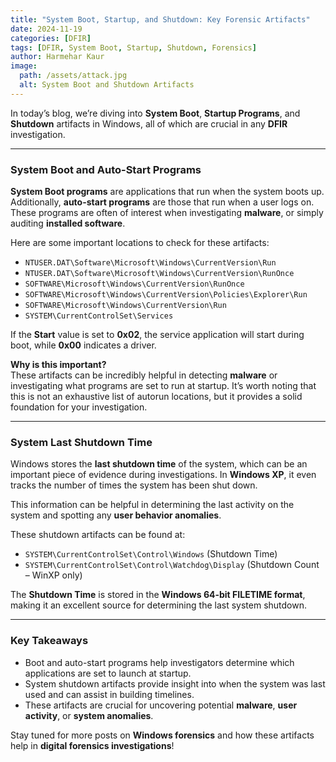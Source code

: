 ```yaml
---
title: "System Boot, Startup, and Shutdown: Key Forensic Artifacts"
date: 2024-11-19  
categories: [DFIR]  
tags: [DFIR, System Boot, Startup, Shutdown, Forensics]  
author: Harmehar Kaur  
image:  
  path: /assets/attack.jpg  
  alt: System Boot and Shutdown Artifacts  
---
```


In today’s blog, we’re diving into **System Boot**, **Startup Programs**, and **Shutdown** artifacts in Windows, all of which are crucial in any **DFIR** investigation.

---

### System Boot and Auto-Start Programs

**System Boot programs** are applications that run when the system boots up. Additionally, **auto-start programs** are those that run when a user logs on. These programs are often of interest when investigating **malware**, or simply auditing **installed software**.

Here are some important locations to check for these artifacts:

- `NTUSER.DAT\Software\Microsoft\Windows\CurrentVersion\Run`
- `NTUSER.DAT\Software\Microsoft\Windows\CurrentVersion\RunOnce`
- `SOFTWARE\Microsoft\Windows\CurrentVersion\RunOnce`
- `SOFTWARE\Microsoft\Windows\CurrentVersion\Policies\Explorer\Run`
- `SOFTWARE\Microsoft\Windows\CurrentVersion\Run`
- `SYSTEM\CurrentControlSet\Services`

If the **Start** value is set to **0x02**, the service application will start during boot, while **0x00** indicates a driver.

**Why is this important?**  
These artifacts can be incredibly helpful in detecting **malware** or investigating what programs are set to run at startup. It’s worth noting that this is not an exhaustive list of autorun locations, but it provides a solid foundation for your investigation.

---

### System Last Shutdown Time

Windows stores the **last shutdown time** of the system, which can be an important piece of evidence during investigations. In **Windows XP**, it even tracks the number of times the system has been shut down.

This information can be helpful in determining the last activity on the system and spotting any **user behavior anomalies**.

These shutdown artifacts can be found at:

- `SYSTEM\CurrentControlSet\Control\Windows` (Shutdown Time)
- `SYSTEM\CurrentControlSet\Control\Watchdog\Display` (Shutdown Count – WinXP only)

The **Shutdown Time** is stored in the **Windows 64-bit FILETIME format**, making it an excellent source for determining the last system shutdown.

---

### Key Takeaways

- Boot and auto-start programs help investigators determine which applications are set to launch at startup.
- System shutdown artifacts provide insight into when the system was last used and can assist in building timelines.
- These artifacts are crucial for uncovering potential **malware**, **user activity**, or **system anomalies**.

Stay tuned for more posts on **Windows forensics** and how these artifacts help in **digital forensics investigations**!
